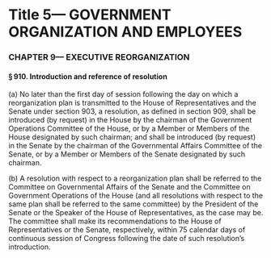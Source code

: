 
# Title 5— GOVERNMENT ORGANIZATION AND EMPLOYEES
### CHAPTER 9— EXECUTIVE REORGANIZATION
#### § 910. Introduction and reference of resolution

(a) No later than the first day of session following the day on which a reorganization plan is transmitted to the House of Representatives and the Senate under section 903, a resolution, as defined in section 909, shall be introduced (by request) in the House by the chairman of the Government Operations Committee of the House, or by a Member or Members of the House designated by such chairman; and shall be introduced (by request) in the Senate by the chairman of the Governmental Affairs Committee of the Senate, or by a Member or Members of the Senate designated by such chairman.

(b) A resolution with respect to a reorganization plan shall be referred to the Committee on Governmental Affairs of the Senate and the Committee on Government Operations of the House (and all resolutions with respect to the same plan shall be referred to the same committee) by the President of the Senate or the Speaker of the House of Representatives, as the case may be. The committee shall make its recommendations to the House of Representatives or the Senate, respectively, within 75 calendar days of continuous session of Congress following the date of such resolution’s introduction.
